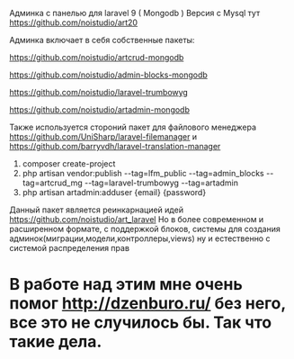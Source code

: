 Админка с панелью для laravel 9 ( Mongodb )
Версия с Mysql тут https://github.com/noistudio/art20

Админка включает в себя собственные пакеты:

https://github.com/noistudio/artcrud-mongodb

https://github.com/noistudio/admin-blocks-mongodb

https://github.com/noistudio/laravel-trumbowyg

https://github.com/noistudio/artadmin-mongodb



Также используется стороний пакет для файлового менеджера 
https://github.com/UniSharp/laravel-filemanager
и 
https://github.com/barryvdh/laravel-translation-manager

1.  composer create-project
2. php artisan vendor:publish --tag=lfm_public --tag=admin_blocks --tag=artcrud_mg --tag=laravel-trumbowyg --tag=artadmin
3.  php artisan artadmin:adduser {email} {password}


Данный пакет является реинкарнацией идей https://github.com/noistudio/art_laravel
Но в более современном и расширенном формате, с поддержкой блоков, системы для создания  админок(миграции,модели,контроллеры,views)
ну и естественно с системой распределения прав

# В работе над этим мне очень помог http://dzenburo.ru/ без него, все это не случилось бы. Так что такие дела.


